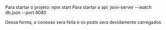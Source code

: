 Para startar o projeto: npm start
Para startar a api: json-server --watch db.json --port 8080

Dessa forma, a conexao sera feita e os posts sera devidamente carregados